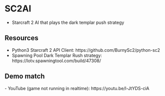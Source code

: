 # SC2AI
- Starcraft 2 AI that plays the dark templar push strategy

<h2>Resources</h2>
<ul>
  <li>Python3 Starcraft 2 API Client: https://github.com/BurnySc2/python-sc2</li>
  <li>Spawning Pool Dark Templar Rush strategy: https://lotv.spawningtool.com/build/47308/</li>
</ul>

<h2>Demo match</h2>
- YouTube (game not running in realtime): https://youtu.be/l-JtYDS-ciA
